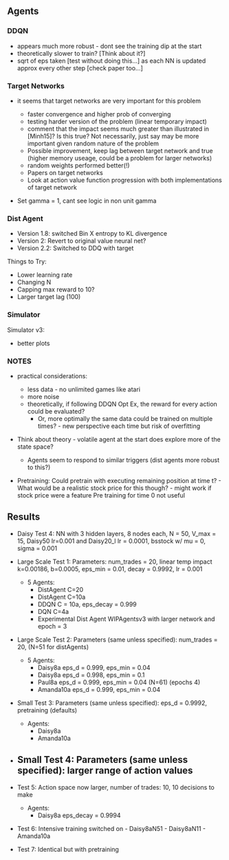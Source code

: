 ## Agents
### DDQN
- appears much more robust - dont see the training dip at the start
- theoretically slower to train? [Think about it?]
- sqrt of eps taken [test without doing this...] as each NN is updated approx every other step [check paper too...]

### Target Networks
- it seems that target networks are very important for this problem
	- faster convergence and higher prob of converging
	- testing harder version of the problem (linear temporary impact)
	- comment that the impact seems much greater than illustrated in [Minh15]? Is this true? Not necessarily, just say may be more important given random nature of the problem
	- Possible improvement, keep lag between target network and true (higher memory useage, could be a problem for larger networks)
	- random weights performed better(!)
	- Papers on target networks
	- Look at action value function progression with both implementations of target network

- Set gamma = 1, cant see logic in non unit gamma

### Dist Agent
- Version 1.8: switched Bin X entropy to KL divergence
- Version 2: Revert to original value neural net?
- Version 2.2: Switched to DDQ with target

Things to Try:
- Lower learning rate
- Changing N
- Capping max reward to 10?
- Larger target lag (100)

### Simulator
Simulator v3:
- better plots

### NOTES

- practical considerations:
	- less data - no unlimited games like atari
	- more noise
	- theoretically, if following DDQN Opt Ex, the reward for every action could be evaluated?
		- Or, more optimally the same data could be trained on multiple times? - new perspective each time but risk of overfitting
- Think about theory - volatile agent at the start does explore more of the state space?
	- Agents seem to respond to similar triggers (dist agents more robust to this?)

- Pretraining: Could pretrain with executing remaining position at time t? - What would be a realistic stock price for this though? - might work if stock price were a feature
Pre training for time 0 not useful

## Results
- Daisy Test 4: NN with 3 hidden layers, 8 nodes each, N = 50, V_max = 15, Daisy50 lr=0.001 and Daisy20_l lr = 0.0001, bsstock w/ mu = 0, sigma = 0.001
- Large Scale Test 1:
	Parameters: num_trades = 20, linear temp impact k=0.00186, b=0.0005, eps_min = 0.01, decay = 0.9992, lr = 0.001
	- 5 Agents:
		- DistAgent C=20
		- DistAgent C=10a
		- DDQN C = 10a, eps_decay = 0.999  
		- DQN C=4a
		- Experimental Dist Agent WIPAgentsv3 with larger network and epoch = 3

- Large Scale Test 2:
	Parameters (same unless specified): num_trades = 20, (N=51 for distAgents)
	- 5 Agents:
		- Daisy8a eps_d = 0.999, eps_min = 0.04
		- Daisy8a eps_d = 0.998, eps_min = 0.1
		- Paul8a eps_d = 0.999, eps_min = 0.04 (N=61) (epochs 4)
		- Amanda10a eps_d = 0.999, eps_min = 0.04

- Small Test 3:
	Parameters (same unless specified): eps_d = 0.9992, pretraining (defaults)
	- Agents:
		- Daisy8a
		- Amanda10a

- Small Test 4:
	Parameters (same unless specified): larger range of action values
	- 

- Test 5:
	Action space now larger, number of trades: 10, 10 decisions to make
	- Agents:
		- Daisy8a eps_decay = 0.9994

- Test 6:
	Intensive training switched on
		- Daisy8aN51
		- Daisy8aN11
		- Amanda10a

- Test 7:
	Identical but with pretraining





